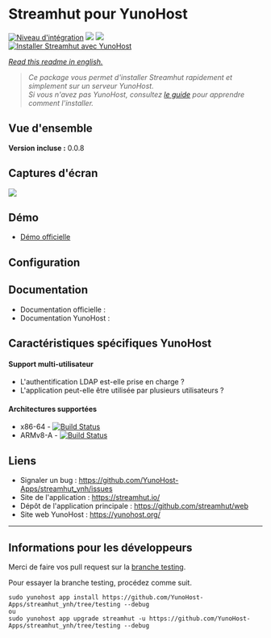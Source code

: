 # Streamhut pour YunoHost

[![Niveau d'intégration](https://dash.yunohost.org/integration/streamhut.svg)](https://dash.yunohost.org/appci/app/streamhut) ![](https://ci-apps.yunohost.org/ci/badges/streamhut.status.svg) ![](https://ci-apps.yunohost.org/ci/badges/streamhut.maintain.svg)  
[![Installer Streamhut avec YunoHost](https://install-app.yunohost.org/install-with-yunohost.png)](https://install-app.yunohost.org/?app=streamhut)

*[Read this readme in english.](./README.md)* 

> *Ce package vous permet d'installer Streamhut rapidement et simplement sur un serveur YunoHost.  
Si vous n'avez pas YunoHost, consultez [le guide](https://yunohost.org/#/install) pour apprendre comment l'installer.*

## Vue d'ensemble


**Version incluse :** 0.0.8

## Captures d'écran

![](https://camo.githubusercontent.com/8fc50c755f3cedf509ba303470bd148b3f0c7bf5/68747470733a2f2f73332e616d617a6f6e6177732e636f6d2f6173736574732e73747265616d6875742e696f2f73747265616d6875745f64656d6f5f312e676966)

## Démo

* [Démo officielle](https://streamhut.io)

## Configuration


## Documentation

 * Documentation officielle : 
 * Documentation YunoHost : 

## Caractéristiques spécifiques YunoHost

#### Support multi-utilisateur

* L'authentification LDAP est-elle prise en charge ? 
* L'application peut-elle être utilisée par plusieurs utilisateurs ?

#### Architectures supportées

* x86-64 - [![Build Status](https://ci-apps.yunohost.org/ci/logs/streamhut%20%28Apps%29.svg)](https://ci-apps.yunohost.org/ci/apps/streamhut/)
* ARMv8-A - [![Build Status](https://ci-apps-arm.yunohost.org/ci/logs/streamhut%20%28Apps%29.svg)](https://ci-apps-arm.yunohost.org/ci/apps/streamhut/)

## Liens

 * Signaler un bug : https://github.com/YunoHost-Apps/streamhut_ynh/issues
 * Site de l'application : https://streamhut.io/
 * Dépôt de l'application principale : https://github.com/streamhut/web
 * Site web YunoHost : https://yunohost.org/

---

## Informations pour les développeurs

Merci de faire vos pull request sur la [branche testing](https://github.com/YunoHost-Apps/streamhut_ynh/tree/testing).

Pour essayer la branche testing, procédez comme suit.
```
sudo yunohost app install https://github.com/YunoHost-Apps/streamhut_ynh/tree/testing --debug
ou
sudo yunohost app upgrade streamhut -u https://github.com/YunoHost-Apps/streamhut_ynh/tree/testing --debug
```
